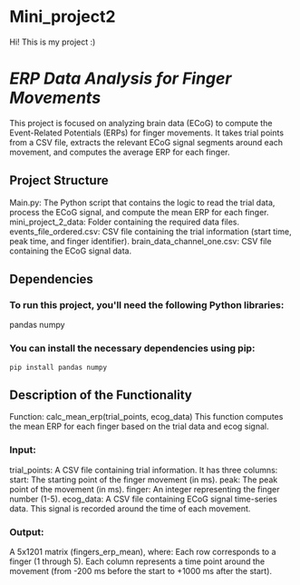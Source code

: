 # Mini_project2

Hi! This is my project :)

# *ERP Data Analysis for Finger Movements*
  This project is focused on analyzing brain data (ECoG) to compute the Event-Related Potentials (ERPs) for finger movements. It takes trial points from a CSV file, extracts the relevant ECoG signal segments        around each movement, and computes the average ERP for each finger.

## Project Structure
  Main.py: The Python script that contains the logic to read the trial data, process the ECoG signal, and compute the mean ERP for each finger.
  mini_project_2_data: Folder containing the required data files.
  events_file_ordered.csv: CSV file containing the trial information (start time, peak time, and finger identifier).
  brain_data_channel_one.csv: CSV file containing the ECoG signal data.

## Dependencies
  ### To run this project, you'll need the following Python libraries:
  
  pandas
  numpy
  
  ### You can install the necessary dependencies using pip:
  
    pip install pandas numpy

## Description of the Functionality
  Function: calc_mean_erp(trial_points, ecog_data)
  This function computes the mean ERP for each finger based on the trial data and ecog signal.

  ### Input:
  
  trial_points: A CSV file containing trial information. It has three columns:
  start: The starting point of the finger movement (in ms).
  peak: The peak point of the movement (in ms).
  finger: An integer representing the finger number (1-5).
  ecog_data: A CSV file containing ECoG signal time-series data. This signal is recorded around the time of each movement.
  
  ### Output:
  
  A 5x1201 matrix (fingers_erp_mean), where:
  Each row corresponds to a finger (1 through 5).
  Each column represents a time point around the movement (from -200 ms before the start to +1000 ms after the start).
